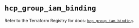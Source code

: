 # `hcp_group_iam_binding`

Refer to the Terraform Registry for docs: [`hcp_group_iam_binding`](https://registry.terraform.io/providers/hashicorp/hcp/0.93.0/docs/resources/group_iam_binding).
